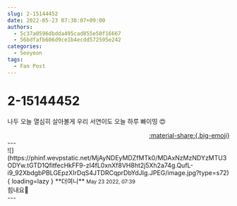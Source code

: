 ```yaml
---
slug: 2-15144452
date: 2022-05-23 07:38:07+09:00
authors:
  - 5c37a0596dbdda495cad855e50f16667
  - 56bdfafb606d9ce1b4ecdd572595e242
categories:
  - Seoyeon
tags:
  - Fan Post
---
```


# 2-15144452

<div class="post-container" markdown="1">
<div class="content-container md-sidebar__scrollwrap" markdown="1">

나두 오늘 열심히 살아볼게 우리 서연이도 오늘 하루 빠이띵 😍

</div>
</div>

<div style="text-align: right;" markdown="1">
<a href="https://weverse.io/fromis9/fanpost/2-15144452" style="text-align: right;">:material-share:{.big-emoji}</a>
</div>
---

<div class="comments-container md-sidebar__scrollwrap" markdown="1">
<div class="comment" markdown="1">
<div class='id-container' markdown="1">
![](https://phinf.wevpstatic.net/MjAyNDEyMDZfMTk0/MDAxNzMzNDYzMTU3ODYw.tGTD1QfitfecHkFF9-zI4fL0xnXf8VH8ht2j5Xh2a74g.QufL-i9_92XbdgbPBLGEpzXIrDqS4JTDRCqprDbYdJIg.JPEG/image.jpg?type=s72){ loading=lazy }
**<span class="artist">더여니</span>** <small>May 23 2022, 07:39</small><br>
</div>
<div class='comment-body' markdown="1">
힘내요🥰
</div>
</div>
</div>
---
